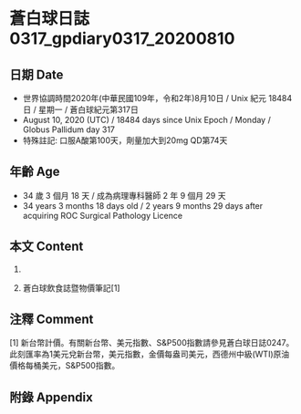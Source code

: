 [_metadata_:encoding]: - "utf-8"
[_metadata_:language]: - "zh-Hant-TW"
[_metadata_:fileformat]: - "markdown"
[_metadata_:MIME_type]: - "text/plain"
[_metadata_:markdown_version]: - "commonmark version 0.29"
[_metadata_:markdown_spec]: - "https://spec.commonmark.org/0.29/"

# 蒼白球日誌0317_gpdiary0317_20200810 #

## 日期 Date ##

* 世界協調時間2020年(中華民國109年，令和2年)8月10日 / Unix 紀元 18484 日 / 星期一 / 蒼白球紀元第317日
* August 10, 2020 (UTC) / 18484 days since Unix Epoch / Monday / Globus Pallidum day 317
* 特殊註記: 口服A酸第100天，劑量加大到20mg QD第74天

## 年齡 Age ##

* 34 歲 3 個月 18 天 / 成為病理專科醫師 2 年 9 個月 29 天
* 34 years 3 months 18 days old / 2 years 9 months 29 days after acquiring ROC Surgical Pathology Licence

## 本文 Content ##

1. 

    
2. 蒼白球飲食誌暨物價筆記[1]

    

## 注釋 Comment ##

[1] 新台幣計價。有關新台幣、美元指數、S&P500指數請參見蒼白球日誌0247。此刻匯率為1美元兌新台幣，美元指數，金價每盎司美元，西德州中級(WTI)原油價格每桶美元，S&P500指數。



## 附錄 Appendix ##


